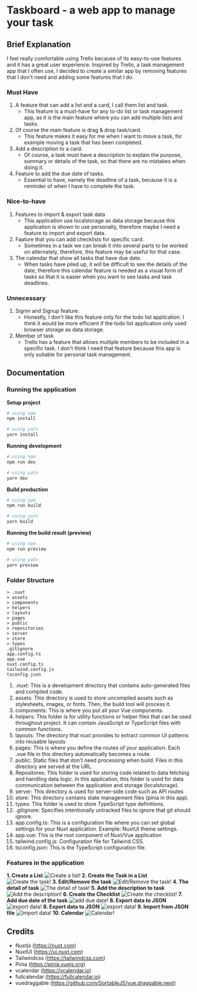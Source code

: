 # Taskboard - a web app to manage your task

## Brief Explanation
I feel really comfortable using Trello because of its easy-to-use features and it has a great user experience. Inspired by Trello, a task management app that I often use, I decided to create a similar app by removing features that I don't need and adding some features that I do.

### Must Have
1. A feature that can add a list and a card, I call them list and task.
    - This feature is a must-have for any to-do list or task management app, as it is the main feature where you can add multiple lists and tasks.
2. Of course the main feature is drag & drop task/card.
    - This feature makes it easy for me when I want to move a task, for example moving a task that has been completed.
3. Add a description to a card.
    - Of course, a task must have a description to explain the purpose, summary or details of the task, so that there are no mistakes when doing it.
4. Feature to add the due date of tasks.
    - Essential to have, namely the deadline of a task, because it is a reminder of when I have to complete the task.

### Nice-to-have
1. Features to import & export task data
    - This application use localstorage as data storage because this application is shown to use personally, therefore maybe I need a feature to import and export data.
2. Faature that you can add checklists for specific card.
    - Sometimes in a task we can break it into several parts to be worked on alternately, therefore, this feature may be useful for that case.
3. The calendar that show all tasks that have due date.
    - When tasks have piled up, it will be difficult to see the details of the date, therefore this calendar feature is needed as a visual form of tasks so that it is easier when you want to see tasks and task deadlines.

### Unnecessary
1. Signin and Signup feature.
    - Honestly, I don't like this feature only for the todo list application. I think it would be more efficient if the todo list application only used browser storage as data storage.
2. Member of task
    - Trello has a feature that allows multiple members to be included in a specific task. I don't think I need that feature because this app is only suitable for personal task management.

## Documentation
### Running the application
**Setup project**
```bash
# using npm
npm install

# using yatn 
yarn install
```
**Running development**
```bash
# using npm
npm run dev

# using yatn 
yarn dev
```
**Build production**
```bash
# using npm
npm run build

# using yatn 
yarn build
```
**Running the build result (preview)**
```bash
# using npm
npm run preview

# using yatn 
yarn preview
```

### Folder Structure
```
> .nuxt
> assets
> components
> helpers
> layouts
> pages
> public
> repositories
> server
> store
> types
.gitignore
app.config.ts
app.vue
nuxt.config.ts
tailwind.config.js
tsconfig.json
```
1. .nuxt: This is a development directory that contains auto-generated files and compiled code.
2. assets: This directory is used to store uncompiled assets such as stylesheets, images, or fonts. Then, the build tool will process it.
3. components: This is where you put all your Vue components.
4. helpers: This folder is for utility functions or helper files that can be used throughout project. It can contain JavaScript or TypeScript files with common functions.
5. layouts: The directory that nuxt provides to extract common UI patterns into reusable layouts
6. pages: This is where you define the routes of your application. Each .vue file in this directory automatically becomes a route.
7. public: Static files that don't need processing when build. Files in this directory are served at the URL.
8. Repositores: This folder is used for storing code related to data fetching and handling data logic. In this application, this folder is used for data communication between the application and storage (localstorage).
9. server: This directory is used for server-side code such as API routes
10. store: This directory contains state management files (pinia in this app).
11. types: This folder is used to store TypeScript type definitions.
12. .gitignore: Specifies intentionally untracked files to ignore that git should ignore.
13. app.config.ts:  This is a configuration file where you can set global settings for your Nuxt application. Example: NuxtUI theme settings.
14. app.vue: This is the root component of Nuxt/Vue application
15. tailwind.config.js: Configuration file for Tailwind CSS.
16. tsconfig.json: This is the TypeScript configuration file.

### Features in the application
**1. Create a List**
![Create a list!](https://i.ibb.co.com/sFkcCmv/image.png)
**2. Create the Task in a List**
![Create the task!](https://i.ibb.co.com/rsPrg7P/image.png)
**3. Edit/Remove the task**
![Edit/Remove the task!](https://i.ibb.co.com/N6sjRtZ/image.png)
**4. The detail of task**
![The detail of task!](https://i.ibb.co.com/N2vzfBh/image.png)
**5. Add the description to task**
![Add the description!](https://i.ibb.co.com/nC1HCpc/image.png)
**6. Create the Checklist**
![Create the checklist!](https://i.ibb.co.com/8Y6bPc1/image.png)
**7. Add due date of the task**
![add due date!](https://i.ibb.co.com/DQQHBcv/image.png)
**8. Export data to JSON**
![export data!](https://i.ibb.co.com/tDtR5w2/image.png)
**8. Export data to JSON**
![export data!](https://i.ibb.co.com/tDtR5w2/image.png)
**9. Import from JSON file**
![Import data!](https://i.ibb.co.com/4fJn41W/image.png)
**10. Calendar**
![Calendar!](https://i.ibb.co.com/yfHPmsh/image.png)

## Credits
- Nuxtjs (https://nuxt.com)
- NuxtUI (https://ui.nuxt.com)
- Tailwindcss (https://tailwindcss.com)
- Pinia (https://pinia.vuejs.org)
- vcalendar (https://vcalendar.io)
- fullcalendar (https://fullcalendar.io)
- vuedraggable (https://github.com/SortableJS/vue.draggable.next)